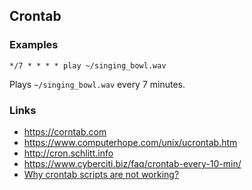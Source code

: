 ## Crontab

### Examples

    */7 * * * * play ~/singing_bowl.wav
    
Plays `~/singing_bowl.wav` every 7 minutes.
    
<!--    
    * * * * * scrot -d 60 '\%Y-\%m-\%d-\%H:\%M:\%S.jpg' -e 'mv $f ~/screenshots/'
//-->

### Links

- https://corntab.com
- https://www.computerhope.com/unix/ucrontab.htm
- http://cron.schlitt.info
- https://www.cyberciti.biz/faq/crontab-every-10-min/
- [Why crontab scripts are not working?](https://askubuntu.com/a/23438)
